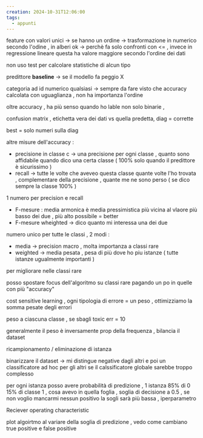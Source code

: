 ```yaml
---
creation: 2024-10-31T12:06:00
tags:
  - appunti
---
```

feature con valori unici -> se hanno un ordine -> trasformazione in numerico secondo l'odine , in alberi ok -> perchè fa solo confronti con <= , invece in regressione lineare questa ha valore maggiore secondo l'ordine dei dati 

non uso test per calcolare statistiche di alcun tipo

predittore **baseline** -> se il modello fa peggio X

categoria ad id numerico qualsiasi -> sempre da fare visto che accuracy calcolata con uguaglianza , non ha importanza l'ordine 

oltre accuracy , ha più senso quando ho lable non solo binarie , 

confusion matrix , etichetta vera dei dati vs quella predetta, diag = corrette 

best = solo numeri sulla diag 

altre misure dell'accuracy : 
+ precisione in classe c -> una precisione per ogni classe , quanto sono affidabile quando dico una certa classe ( 100% solo quando il predittore è sicurissimo )
+ recall -> tutte le volte che aveveo questa classe quante volte l'ho trovata , complementare della precisione , quante me ne sono perso ( se dico sempre la classe 100% )

1 numero per precision e recall
+ F-mesure : media armonica è media pressimistica più vicina al vlaore più basso dei due , più alto possibile = better
+ F-mesure wheighted -> dico quanto mi interessa una dei due

numero unico per tutte le classi , 2 modi :
+ media -> precision macro , molta importanza a classi rare 
+ weighted -> media pesata , pesa di più dove ho piu istanze ( tutte istanze ugualmente importanti )

per migliorare nelle classi rare 

posso spostare focus dell'algoritmo su classi rare pagando un po in quelle con più "accuracy"

cost sensitive learning , ogni tipologia di errore = un peso , ottimizziamo la somma pesate degli errori 

peso a ciascuna classe , se sbagli toxic err = 10

generalmente il peso è inversamente prop della frequenza , bilancia il dataset 

ricampionamento / eliminazione di istanza 

binarizzare il dataset -> mi distingue negative dagli altri e poi un classificatore ad hoc per gli altri 
se il calssificatore globale sarebbe troppo complesso 

per ogni istanza posso avere probabilità di predizione , 1 istanza 85% di 0 15% di classe 1 , cosa avevo in quella foglia , soglia di decisione a 0.5 , se non voglio mancarmi nessun positivo la sogli sarà più bassa , iperparametro 

Reciever operating characteristic 

plot algoirtmo al variare della soglia di predizione , vedo come cambiano true positive e false positive 